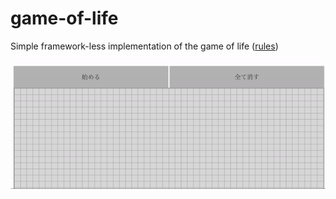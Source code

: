 # game-of-life

Simple framework-less implementation of the game of life (<a href="https://en.wikipedia.org/wiki/Conway%27s_Game_of_Life#Rules" target="_blank">rules</a>)

<p align="center">
  <img src="https://github.com/bodziowagh/game-of-life/blob/master/demo.gif?raw=true">
</p>
